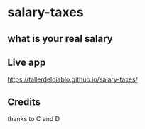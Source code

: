 # salary-taxes

## what is your real salary

## Live app

https://tallerdeldiablo.github.io/salary-taxes/


## Credits
thanks to C and D
